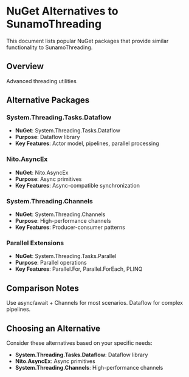 # NuGet Alternatives to SunamoThreading

This document lists popular NuGet packages that provide similar functionality to SunamoThreading.

## Overview

Advanced threading utilities

## Alternative Packages

### System.Threading.Tasks.Dataflow
- **NuGet**: System.Threading.Tasks.Dataflow
- **Purpose**: Dataflow library
- **Key Features**: Actor model, pipelines, parallel processing

### Nito.AsyncEx
- **NuGet**: Nito.AsyncEx
- **Purpose**: Async primitives
- **Key Features**: Async-compatible synchronization

### System.Threading.Channels
- **NuGet**: System.Threading.Channels
- **Purpose**: High-performance channels
- **Key Features**: Producer-consumer patterns

### Parallel Extensions
- **NuGet**: System.Threading.Tasks.Parallel
- **Purpose**: Parallel operations
- **Key Features**: Parallel.For, Parallel.ForEach, PLINQ

## Comparison Notes

Use async/await + Channels for most scenarios. Dataflow for complex pipelines.

## Choosing an Alternative

Consider these alternatives based on your specific needs:
- **System.Threading.Tasks.Dataflow**: Dataflow library
- **Nito.AsyncEx**: Async primitives
- **System.Threading.Channels**: High-performance channels
